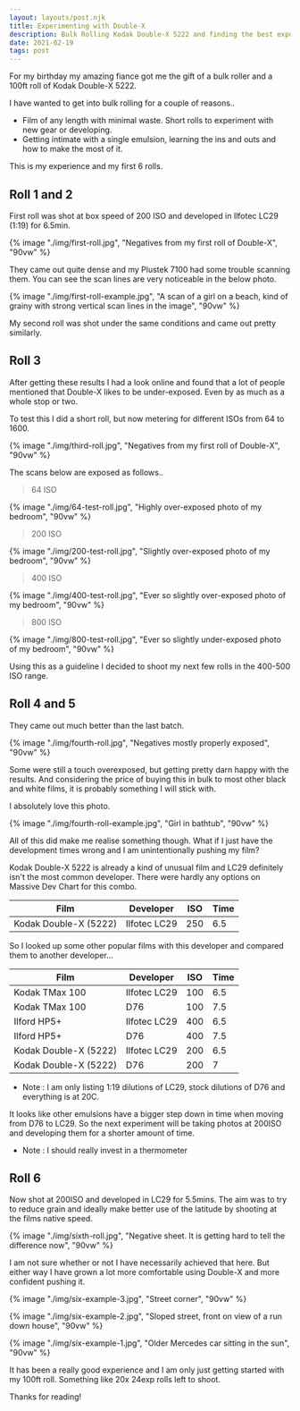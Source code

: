 ```yaml
---
layout: layouts/post.njk
title: Experimenting with Double-X
description: Bulk Rolling Kodak Double-X 5222 and finding the best exposure settings for it.
date: 2021-02-19
tags: post
---
```


For my birthday my amazing fiance got me the gift of a bulk roller and a 100ft roll of Kodak Double-X 5222.

I have wanted to get into bulk rolling for a couple of reasons..

+ Film of any length with minimal waste. Short rolls to experiment with new gear or developing.
+ Getting intimate with a single emulsion, learning the ins and outs and how to make the most of it.

This is my experience and my first 6 rolls.

## Roll 1 and 2

First roll was shot at box speed of 200 ISO and developed in Ilfotec LC29 (1:19) for 6.5min.

{% image "./img/first-roll.jpg", "Negatives from my first roll of Double-X", "90vw" %}

They came out quite dense and my Plustek 7100 had some trouble scanning them. You can see the scan lines are very noticeable in the below photo.

{% image "./img/first-roll-example.jpg", "A scan of a girl on a beach, kind of grainy with strong vertical scan lines in the image", "90vw" %}

My second roll was shot under the same conditions and came out pretty similarly.

## Roll 3 

After getting these results I had a look online and found that a lot of people mentioned that Double-X likes to be under-exposed. Even by as much as a whole stop or two.

To test this I did a short roll, but now metering for different ISOs from 64 to 1600.

{% image "./img/third-roll.jpg", "Negatives from my first roll of Double-X", "90vw" %}

The scans below are exposed as follows..

> 64 ISO

{% image "./img/64-test-roll.jpg", "Highly over-exposed photo of my bedroom", "90vw" %}

> 200 ISO

{% image "./img/200-test-roll.jpg", "Slightly over-exposed photo of my bedroom", "90vw" %}

> 400 ISO

{% image "./img/400-test-roll.jpg", "Ever so slightly over-exposed photo of my bedroom", "90vw" %}

> 800 ISO

{% image "./img/800-test-roll.jpg", "Ever so slightly under-exposed photo of my bedroom", "90vw" %}

Using this as a guideline I decided to shoot my next few rolls in the 400-500 ISO range.

## Roll 4 and 5

They came out much better than the last batch.

{% image "./img/fourth-roll.jpg", "Negatives mostly properly exposed", "90vw" %}

Some were still a touch overexposed, but getting pretty darn happy with the results. And considering the price of buying this in bulk to most other black and white films, it is probably something I will stick with.

I absolutely love this photo.

{% image "./img/fourth-roll-example.jpg", "Girl in bathtub", "90vw" %}

All of this did make me realise something though. What if I just have the development times wrong and I am unintentionally pushing my film?

Kodak Double-X 5222 is already a kind of unusual film and LC29 definitely isn't the most common developer. There were hardly any options on Massive Dev Chart for this combo.

| Film | Developer | ISO | Time
|------|-------|----|------|
| Kodak Double-X (5222) | Ilfotec LC29 | 250 | 6.5 |

So I looked up some other popular films with this developer and compared them to another developer...

| Film | Developer | ISO | Time
|------|-------|----|------|
| Kodak TMax 100 | Ilfotec LC29 | 100 | 6.5 |
| Kodak TMax 100 | D76 | 100 | 7.5 |
| Ilford HP5+ | Ilfotec LC29 | 400 | 6.5 |
| Ilford HP5+ | D76 | 400 | 7.5 |
| Kodak Double-X (5222) | Ilfotec LC29 | 200 | 6.5 |
| Kodak Double-X (5222) | D76 | 200 | 7 |

* Note : I am only listing 1:19 dilutions of LC29, stock dilutions of D76 and everything is at 20C.

It looks like other emulsions have a bigger step down in time when moving from D76 to LC29. So the next experiment will be taking photos at 200ISO and developing them for a shorter amount of time.

* Note : I should really invest in a thermometer

## Roll 6

Now shot at 200ISO and developed in LC29 for 5.5mins. The aim was to try to reduce grain and ideally make better use of the latitude by shooting at the films native speed.

{% image "./img/sixth-roll.jpg", "Negative sheet. It is getting hard to tell the difference now", "90vw" %}

I am not sure whether or not I have necessarily achieved that here. But either way I have grown a lot more comfortable using Double-X and more confident pushing it.

{% image "./img/six-example-3.jpg", "Street corner", "90vw" %}

{% image "./img/six-example-2.jpg", "Sloped street, front on view of a run down house", "90vw" %}

{% image "./img/six-example-1.jpg", "Older Mercedes car sitting in the sun", "90vw" %}

It has been a really good experience and I am only just getting started with my 100ft roll. Something like 20x 24exp rolls left to shoot.

Thanks for reading!
